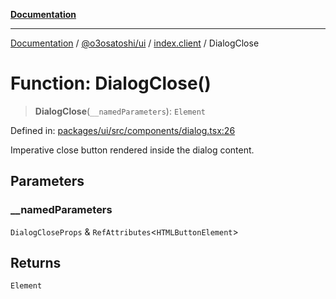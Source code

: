 [**Documentation**](../../../../README.md)

***

[Documentation](../../../../README.md) / [@o3osatoshi/ui](../../README.md) / [index.client](../README.md) / DialogClose

# Function: DialogClose()

> **DialogClose**(`__namedParameters`): `Element`

Defined in: [packages/ui/src/components/dialog.tsx:26](https://github.com/o3osatoshi/experiment/blob/54ab00df974a3e9f8283fbcd8c611ed1e0274132/packages/ui/src/components/dialog.tsx#L26)

Imperative close button rendered inside the dialog content.

## Parameters

### \_\_namedParameters

`DialogCloseProps` & `RefAttributes`\<`HTMLButtonElement`\>

## Returns

`Element`
